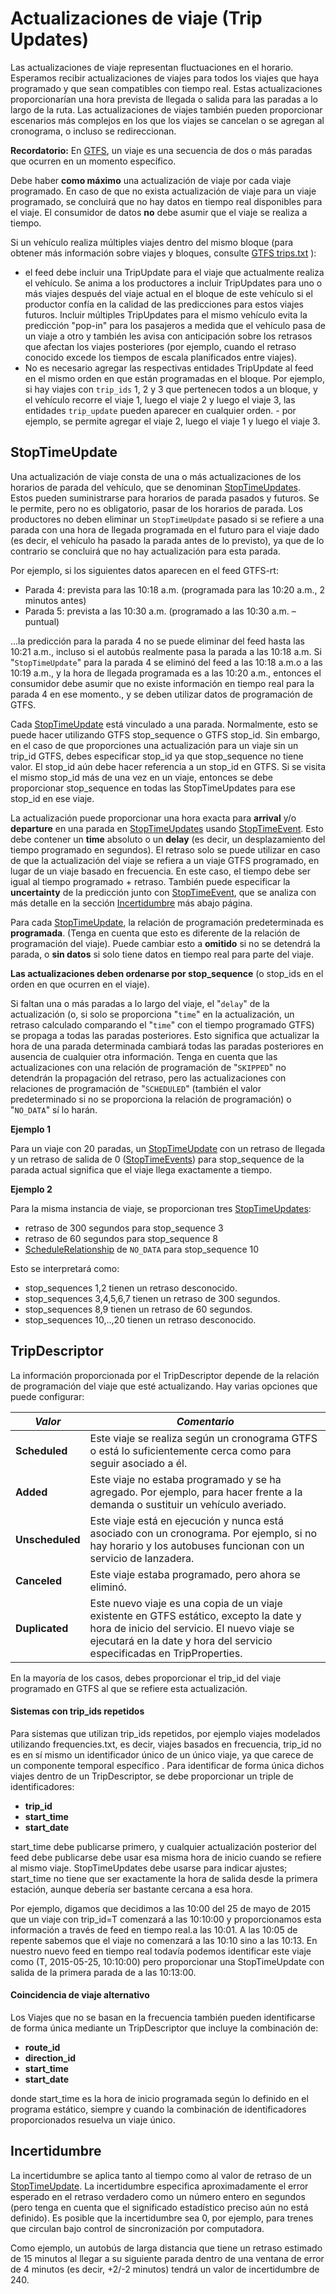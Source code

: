 # Actualizaciones de viaje (Trip Updates)
 
 Las actualizaciones de viaje representan fluctuaciones en el horario. Esperamos recibir actualizaciones de viajes para todos los viajes que haya programado y que sean compatibles con tiempo real. Estas actualizaciones proporcionarían una hora prevista de llegada o salida para las paradas a lo largo de la ruta. Las actualizaciones de viajes también pueden proporcionar escenarios más complejos en los que los viajes se cancelan o se agregan al cronograma, o incluso se redireccionan. 
 
 **Recordatorio:** En [GTFS](../../../schedule/reference), un viaje es una secuencia de dos o más paradas que ocurren en un momento específico. 
 
 Debe haber **como máximo** una actualización de viaje por cada viaje programado. En caso de que no exista actualización de viaje para un viaje programado, se concluirá que no hay datos en tiempo real disponibles para el viaje. El consumidor de datos **no** debe asumir que el viaje se realiza a tiempo. 
 
 Si un vehículo realiza múltiples viajes dentro del mismo bloque (para obtener más información sobre viajes y bloques, consulte [GTFS trips.txt](../../../schedule/reference/#tripstxt) ): 
 
 * el feed debe incluir una TripUpdate para el viaje que actualmente realiza el vehículo. Se anima a los productores a incluir TripUpdates para uno o más viajes después del viaje actual en el bloque de este vehículo si el productor confía en la calidad de las predicciones para estos viajes futuros. Incluir múltiples TripUpdates para el mismo vehículo evita la predicción "pop-in" para los pasajeros a medida que el vehículo pasa de un viaje a otro y también les avisa con anticipación sobre los retrasos que afectan los viajes posteriores (por ejemplo, cuando el retraso conocido excede los tiempos de escala planificados entre viajes).
 * No es necesario agregar las respectivas entidades TripUpdate al feed en el mismo orden en que están programadas en el bloque. Por ejemplo, si hay viajes con `trip_ids` 1, 2 y 3 que pertenecen todos a un bloque, y el vehículo recorre el viaje 1, luego el viaje 2 y luego el viaje 3, las entidades `trip_update` pueden aparecer en cualquier orden. - por ejemplo, se permite agregar el viaje 2, luego el viaje 1 y luego el viaje 3. 
 
## StopTimeUpdate 
 
 Una actualización de viaje consta de una o más actualizaciones de los horarios de parada del vehículo, que se denominan [StopTimeUpdates](../../reference/#message-stoptimeupdate). Estos pueden suministrarse para horarios de parada pasados ​​y futuros. Se le permite, pero no es obligatorio, pasar de los horarios de parada. Los productores no deben eliminar un `StopTimeUpdate` pasado si se refiere a una parada con una hora de llegada programada en el futuro para el viaje dado (es decir, el vehículo ha pasado la parada antes de lo previsto), ya que de lo contrario se concluirá que no hay actualización para esta parada. 
 
 Por ejemplo, si los siguientes datos aparecen en el feed GTFS-rt: 
 
 * Parada 4: prevista para las 10:18 a.m. (programada para las 10:20 a.m., 2 minutos antes) 
 * Parada 5: prevista a las 10:30 a.m. (programado a las 10:30 a.m. – puntual) 
 
...la predicción para la parada 4 no se puede eliminar del feed hasta las 10:21 a.m., incluso si el autobús realmente pasa la parada a las 10:18 a.m. Si "`StopTimeUpdate`" para la parada 4 se eliminó del feed a las 10:18 a.m.o a las 10:19 a.m., y la hora de llegada programada es a las 10:20 a.m., entonces el consumidor debe asumir que no existe información en tiempo real para la parada 4 en ese momento., y se deben utilizar datos de programación de GTFS. 
 
 Cada [StopTimeUpdate](../../reference/#message-stoptimeupdate) está vinculado a una parada. Normalmente, esto se puede hacer utilizando GTFS stop_sequence o GTFS stop_id. Sin embargo, en el caso de que proporciones una actualización para un viaje sin un trip_id GTFS, debes especificar stop_id ya que stop_sequence no tiene valor. El stop_id aún debe hacer referencia a un stop_id en GTFS. Si se visita el mismo stop_id más de una vez en un viaje, entonces se debe proporcionar stop_sequence en todas las StopTimeUpdates para ese stop_id en ese viaje. 
 
 La actualización puede proporcionar una hora exacta para **arrival** y/o **departure** en una parada en [StopTimeUpdates](../../reference/#message-stoptimeupdate) usando [StopTimeEvent](../../reference/#message-stoptimeevent). Esto debe contener un **time** absoluto o un **delay** (es decir, un desplazamiento del tiempo programado en segundos). El retraso solo se puede utilizar en caso de que la actualización del viaje se refiera a un viaje GTFS programado, en lugar de un viaje basado en frecuencia. En este caso, el tiempo debe ser igual al tiempo programado + retraso. También puede especificar la **uncertainty** de la predicción junto con [StopTimeEvent](../../reference/#message-stoptimeevent), que se analiza con más detalle en la sección [Incertidumbre](#incertidumbre) más abajo página. 
 
 Para cada [StopTimeUpdate](../../reference/#message-stoptimeupdate), la relación de programación predeterminada es **programada**. (Tenga en cuenta que esto es diferente de la relación de programación del viaje). Puede cambiar esto a **omitido** si no se detendrá la parada, o **sin datos** si solo tiene datos en tiempo real para parte del viaje. 
 
 **Las actualizaciones deben ordenarse por stop_sequence** (o stop_ids en el orden en que ocurren en el viaje). 
 
 Si faltan una o más paradas a lo largo del viaje, el "`delay`" de la actualización (o, si solo se proporciona "`time`" en la actualización, un retraso calculado comparando el "`time`" con el tiempo programado GTFS) se propaga a todas las paradas posteriores. Esto significa que actualizar la hora de una parada determinada cambiará todas las paradas posteriores en ausencia de cualquier otra información. Tenga en cuenta que las actualizaciones con una relación de programación de "`SKIPPED`" no detendrán la propagación del retraso, pero las actualizaciones con relaciones de programación de "`SCHEDULED`" (también el valor predeterminado si no se proporciona la relación de programación) o "`NO_DATA`" sí lo harán. 
 
 **Ejemplo 1** 
 
 Para un viaje con 20 paradas, un [StopTimeUpdate](../../reference/#message-stoptimeupdate) con un retraso de llegada y un retraso de salida de 0 ([StopTimeEvents](../../reference/#message-stoptimeevent)) para stop_sequence de la parada actual significa que el viaje llega exactamente a tiempo. 
 
 **Ejemplo 2** 
 
 Para la misma instancia de viaje, se proporcionan tres [StopTimeUpdates](../../reference/#message-stoptimeupdate): 
 
 * retraso de 300 segundos para stop_sequence 3 
 * retraso de 60 segundos para stop_sequence 8 
 * [ScheduleRelationship](../../reference/#enum-schedulerelationship) de `NO_DATA` para stop_sequence 10 
 
 Esto se interpretará como: 
 
 * stop_sequences 1,2 tienen un retraso desconocido. 
 * stop_sequences 3,4,5,6,7 tienen un retraso de 300 segundos. 
 * stop_sequences 8,9 tienen un retraso de 60 segundos. 
 * stop_sequences 10,..,20 tienen un retraso desconocido. 
 
## TripDescriptor 
 
 La información proporcionada por el TripDescriptor depende de la relación de programación del viaje que esté actualizando. Hay varias opciones que puede configurar: 
 
 |_**Valor**_|_**Comentario**_| 
 |-----------|-------------| 
 | **Scheduled** | Este viaje se realiza según un cronograma GTFS o está lo suficientemente cerca como para seguir asociado a él. | 
 | **Added** | Este viaje no estaba programado y se ha agregado. Por ejemplo, para hacer frente a la demanda o sustituir un vehículo averiado. | 
 | **Unscheduled** | Este viaje está en ejecución y nunca está asociado con un cronograma. Por ejemplo, si no hay horario y los autobuses funcionan con un servicio de lanzadera. | 
 | **Canceled** | Este viaje estaba programado, pero ahora se eliminó. | 
 | **Duplicated** | Este nuevo viaje es una copia de un viaje existente en GTFS estático, excepto la date y hora de inicio del servicio. El nuevo viaje se ejecutará en la date y hora del servicio especificadas en TripProperties. | 
 
 En la mayoría de los casos, debes proporcionar el trip_id del viaje programado en GTFS al que se refiere esta actualización. 
 
#### Sistemas con trip_ids repetidos 
 
 Para sistemas que utilizan trip_ids repetidos, por ejemplo viajes modelados utilizando frequencies.txt, es decir, viajes basados ​​en frecuencia, trip_id no es en sí mismo un identificador único de un único viaje, ya que carece de un componente temporal específico 
. Para identificar de forma única dichos viajes dentro de un 
 TripDescriptor, se debe proporcionar un triple de identificadores: 
 
 * __trip_id__ 
 * __start_time__ 
 * __start_date__ 
 
 start_time debe publicarse primero, y cualquier actualización posterior del feed debe publicarse debe usar 
 esa misma hora de inicio cuando se refiere al mismo viaje. StopTimeUpdates 
 debe usarse para indicar ajustes; start_time no tiene que ser exactamente 
 la hora de salida desde la primera estación, aunque debería ser bastante cercana a 
 esa hora. 
 
 Por ejemplo, digamos que decidimos a las 10:00 del 25 de mayo de 2015 que un viaje con 
 trip_id=T comenzará a las 10:10:00 y proporcionamos esta información a través de 
 feed en tiempo real.a las 10:01. A las 10:05 de repente sabemos que el viaje no comenzará a las 10:10 sino a las 10:13. En nuestro nuevo feed en tiempo real todavía podemos identificar este viaje 
 como (T, 2015-05-25, 10:10:00) pero proporcionar una StopTimeUpdate con salida de la primera parada de 
 a las 10:13:00. 
 
#### Coincidencia de viaje alternativo 
 
 Los Viajes que no se basan en la frecuencia también pueden identificarse de forma única mediante un 
 TripDescriptor que incluye la combinación de: 
 
 * __route_id__ 
 * __direction_id__ 
 * __start_time__ 
 * __start_date__ 
 
 donde start_time es la hora de inicio programada según lo definido en el programa estático, siempre y cuando la combinación de identificadores proporcionados resuelva un viaje único. 
 
 
## Incertidumbre 
 
 La incertidumbre se aplica tanto al tiempo como al valor de retraso de un [StopTimeUpdate](../../reference/#message-stoptimeupdate). La incertidumbre especifica aproximadamente el error esperado en el retraso verdadero como un número entero en segundos (pero tenga en cuenta que el significado estadístico preciso aún no está definido). Es posible que la incertidumbre sea 0, por ejemplo, para trenes que circulan bajo control de sincronización por computadora. 
 
 Como ejemplo, un autobús de larga distancia que tiene un retraso estimado de 15 minutos al llegar a su siguiente parada dentro de una ventana de error de 4 minutos (es decir, +2/-2 minutos) tendrá un valor de incertidumbre de 240. 

